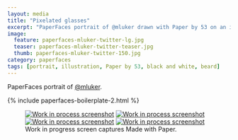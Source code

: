 ```yaml
---
layout: media
title: "Pixelated glasses"
excerpt: "PaperFaces portrait of @mluker drawn with Paper by 53 on an iPad."
image: 
  feature: paperfaces-mluker-twitter-lg.jpg
  teaser: paperfaces-mluker-twitter-teaser.jpg
  thumb: paperfaces-mluker-twitter-150.jpg
category: paperfaces
tags: [portrait, illustration, Paper by 53, black and white, beard]
---
```


PaperFaces portrait of [@mluker](http://twitter.com/mluker).

{% include paperfaces-boilerplate-2.html %}

<figure class="third">
  <a href="{{ site.url }}/images/paperfaces-mluker-process-1-lg.jpg"><img src="{{ site.url }}/images/paperfaces-mluker-process-1-600.jpg" alt="Work in process screenshot"></a>
  <a href="{{ site.url }}/images/paperfaces-mluker-process-2-lg.jpg"><img src="{{ site.url }}/images/paperfaces-mluker-process-2-600.jpg" alt="Work in process screenshot"></a>
  <a href="{{ site.url }}/images/paperfaces-mluker-process-3-lg.jpg"><img src="{{ site.url }}/images/paperfaces-mluker-process-3-600.jpg" alt="Work in process screenshot"></a>
  <a href="{{ site.url }}/images/paperfaces-mluker-process-4-lg.jpg"><img src="{{ site.url }}/images/paperfaces-mluker-process-4-600.jpg" alt="Work in process screenshot"></a>
  <figcaption>Work in progress screen captures Made with Paper.</figcaption>
</figure>